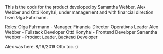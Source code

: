 This is the code for the product developed by Samantha Webber, Alex Webber and Ottó Konyhai, under management and with financial direction from Olga Fuhrmann.


Roles:
Olga Fuhrmann - Manager, Financial Director, Operations Leader
Alex Webber - Fullstack Developer
Ottó Konyhai - Frontend Developer
Samantha Webber - Product Leader, Backend Developer


Alex was here. 8/16/2019
Otto too. :) 
